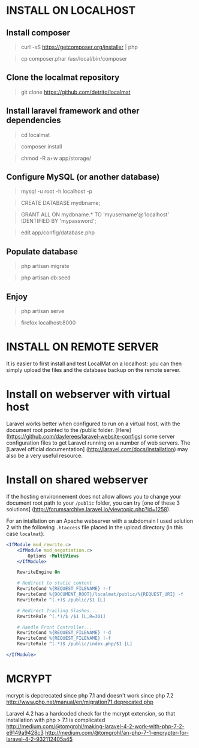 INSTALL ON LOCALHOST
====================

Install composer
----------------

> curl -sS https://getcomposer.org/installer | php

> cp composer.phar /usr/local/bin/composer

Clone the localmat repository
-----------------------------

> git clone https://github.com/detrito/localmat

Install laravel framework and other dependencies
------------------------------------------------

> cd localmat

> composer install

> chmod -R a+w app/storage/

Configure MySQL (or another database)
-------------------------------------

> mysql -u root -h localhost -p

> CREATE DATABASE mydbname;

> GRANT ALL ON mydbname.* TO 'myusername'@'localhost' IDENTIFIED BY 'mypassword';

> edit app/config/database.php

Populate database
-----------------

> php artisan migrate

> php artisan db:seed

Enjoy
-----

> php artisan serve

> firefox localhost:8000

INSTALL ON REMOTE SERVER
========================

It is easier to first install and test LocalMat on a localhost: you can then simply upload the files and the database backup on the remote server.

Install on webserver with virtual host
======================================
Laravel works better when configured to run on a virtual host, with the document root pointed to the /public folder. [Here] (https://github.com/daylerees/laravel-website-configs) some server configuration files to get Laravel running on a number of web servers.  The [Laravel official documentation] (http://laravel.com/docs/installation) may also be a very useful resource.

Install on shared webserver
===========================
If the hosting environnement does not allow allows you to change your document root path to your `/public` folder, you can try [one of these 3 solutions] (http://forumsarchive.laravel.io/viewtopic.php?id=1258).

For an intallation on an Apache webserver with a subdomain I used solution 2 with the following `.htaccess` file placed in the upload directory (in this case `localmat`).

```apache
<IfModule mod_rewrite.c>
    <IfModule mod_negotiation.c>
        Options -MultiViews
    </IfModule>

    RewriteEngine On

    # Redirect to static content
    RewriteCond %{REQUEST_FILENAME} !-f
    RewriteCond %{DOCUMENT_ROOT}/localmat/public/%{REQUEST_URI} -f
    RewriteRule ^(.+)$ /public/$1 [L]

    # Redirect Trailing Slashes...
    RewriteRule ^(.*)/$ /$1 [L,R=301]

    # Handle Front Controller...
    RewriteCond %{REQUEST_FILENAME} !-d
    RewriteCond %{REQUEST_FILENAME} !-f
    RewriteRule ^(.*)$ /public/index.php/$1 [L]

</IfModule>
```

MCRYPT
===========================
mcrypt is depcrecated since php 7.1 and doesn't work since php 7.2
http://www.php.net/manual/en/migration71.deprecated.php

Laravel 4.2 has a hardcoded check for the mcrypt extension, so that installation with php > 7.1 is complicated
http://medium.com/@tomgrohl/making-laravel-4-2-work-with-php-7-2-e9149a9428c3
http://medium.com/@tomgrohl/an-php-7-1-encrypter-for-laravel-4-2-932112405a45
